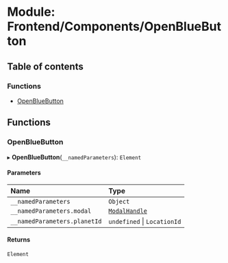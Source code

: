 # Module: Frontend/Components/OpenBlueButton

## Table of contents

### Functions

- [OpenBlueButton](Frontend_Components_OpenBlueButton.md#openbluebutton)

## Functions

### OpenBlueButton

▸ **OpenBlueButton**(`__namedParameters`): `Element`

#### Parameters

| Name                         | Type                                                                   |
| :--------------------------- | :--------------------------------------------------------------------- |
| `__namedParameters`          | `Object`                                                               |
| `__namedParameters.modal`    | [`ModalHandle`](../interfaces/Frontend_Views_ModalPane.ModalHandle.md) |
| `__namedParameters.planetId` | `undefined` \| `LocationId`                                            |

#### Returns

`Element`
